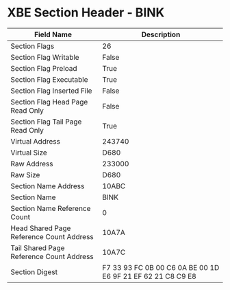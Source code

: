 # XBE Section Header - BINK

| Field Name | Description |
|---|---|
| Section Flags | 26 |
| Section Flag Writable | False |
| Section Flag Preload | True |
| Section Flag Executable | True |
| Section Flag Inserted File | False |
| Section Flag Head Page Read Only | False |
| Section Flag Tail Page Read Only | True |
| Virtual Address | 243740 |
| Virtual Size | D680 |
| Raw Address | 233000 |
| Raw Size | D680 |
| Section Name Address | 10ABC |
| Section Name | BINK |
| Section Name Reference Count | 0 |
| Head Shared Page Reference Count Address | 10A7A |
| Tail Shared Page Reference Count Address | 10A7C |
| Section Digest | F7 33 93 FC 0B 00 C6 0A BE 00 1D E6 9F 21 EF 62 21 C8 C9 E8 |
